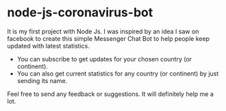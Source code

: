 # node-js-coronavirus-bot

It is my first project with Node Js. 
I was inspired by an idea I saw on facebook to create
this simple Messenger Chat Bot to help people keep updated with latest statistics.

- You can subscribe to get updates for your chosen country (or continent).
- You can also get current statistics for any country (or continent) by just sending its name.

Feel free to send any feedback or suggestions. It will definitely help me a lot.
